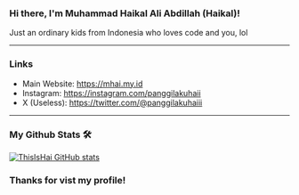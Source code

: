 ### Hi there, I'm Muhammad Haikal Ali Abdillah (Haikal)!
Just an ordinary kids from Indonesia who loves code and you, lol

<hr> 

### Links
- Main Website: https://mhai.my.id
- Instagram: https://instagram.com/panggilakuhaii
- X (Useless): https://twitter.com/@panggilakuhaiii

<hr>

### My Github Stats 🛠
[![ThisIsHai GitHub stats](https://github-readme-stats.vercel.app/api?username=justClizz&show_icons=true)](https://github.com/justClizz)

### Thanks for vist my profile!

<!--
**ThisIsHai/ThisIsHai** is a ✨ _special_ ✨ repository because its `README.md` (this file) appears on your GitHub profile.

Here are some ideas to get you started:

- 🔭 I’m currently working on ...
- 🌱 I’m currently learning ...
- 👯 I’m looking to collaborate on ...
- 🤔 I’m looking for help with ...
- 💬 Ask me about ...
- 📫 How to reach me: ...
- 😄 Pronouns: ...
- ⚡ Fun fact: ...
-->
